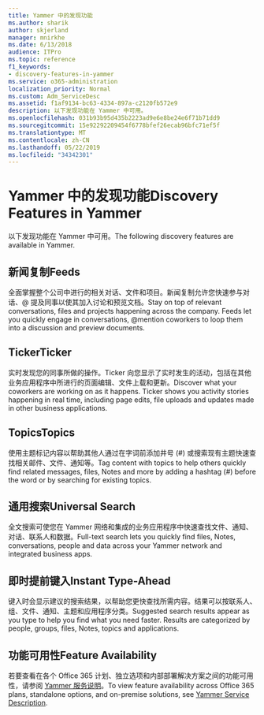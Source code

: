```yaml
---
title: Yammer 中的发现功能
ms.author: sharik
author: skjerland
manager: mnirkhe
ms.date: 6/13/2018
audience: ITPro
ms.topic: reference
f1_keywords:
- discovery-features-in-yammer
ms.service: o365-administration
localization_priority: Normal
ms.custom: Adm_ServiceDesc
ms.assetid: f1af9134-bc63-4334-897a-c2120fb572e9
description: 以下发现功能在 Yammer 中可用。
ms.openlocfilehash: 031b93b95d435b2223ad9e6e8be24e6f71b71dd9
ms.sourcegitcommit: 15e92292209454f6778bfef26ecab96bfc71ef5f
ms.translationtype: MT
ms.contentlocale: zh-CN
ms.lasthandoff: 05/22/2019
ms.locfileid: "34342301"
---
```

# <a name="discovery-features-in-yammer"></a><span data-ttu-id="91abd-103">Yammer 中的发现功能</span><span class="sxs-lookup"><span data-stu-id="91abd-103">Discovery Features in Yammer</span></span>

<span data-ttu-id="91abd-104">以下发现功能在 Yammer 中可用。</span><span class="sxs-lookup"><span data-stu-id="91abd-104">The following discovery features are available in Yammer.</span></span>
  
## <a name="feeds"></a><span data-ttu-id="91abd-105">新闻复制</span><span class="sxs-lookup"><span data-stu-id="91abd-105">Feeds</span></span>
<span data-ttu-id="91abd-106"><a name="bkmk_Feeds"> </a></span><span class="sxs-lookup"><span data-stu-id="91abd-106"></span></span>

<span data-ttu-id="91abd-p101">全面掌握整个公司中进行的相关对话、文件和项目。新闻复制允许您快速参与对话、@ 提及同事以使其加入讨论和预览文档。</span><span class="sxs-lookup"><span data-stu-id="91abd-p101">Stay on top of relevant conversations, files and projects happening across the company. Feeds let you quickly engage in conversations, @mention coworkers to loop them into a discussion and preview documents.</span></span>
  
## <a name="ticker"></a><span data-ttu-id="91abd-109">Ticker</span><span class="sxs-lookup"><span data-stu-id="91abd-109">Ticker</span></span>
<span data-ttu-id="91abd-110"><a name="bkmk_Ticker"> </a></span><span class="sxs-lookup"><span data-stu-id="91abd-110"></span></span>

<span data-ttu-id="91abd-p102">实时发现您的同事所做的操作。Ticker 向您显示了实时发生的活动，包括在其他业务应用程序中所进行的页面编辑、文件上载和更新。</span><span class="sxs-lookup"><span data-stu-id="91abd-p102">Discover what your coworkers are working on as it happens. Ticker shows you activity stories happening in real time, including page edits, file uploads and updates made in other business applications.</span></span>
  
## <a name="topics"></a><span data-ttu-id="91abd-113">Topics</span><span class="sxs-lookup"><span data-stu-id="91abd-113">Topics</span></span>
<span data-ttu-id="91abd-114"><a name="bkmk_Topics"> </a></span><span class="sxs-lookup"><span data-stu-id="91abd-114"></span></span>

<span data-ttu-id="91abd-115">使用主题标记内容以帮助其他人通过在字词前添加井号 (#) 或搜索现有主题快速查找相关邮件、文件、通知等。</span><span class="sxs-lookup"><span data-stu-id="91abd-115">Tag content with topics to help others quickly find related messages, files, Notes and more by adding a hashtag (#) before the word or by searching for existing topics.</span></span>
  
## <a name="universal-search"></a><span data-ttu-id="91abd-116">通用搜索</span><span class="sxs-lookup"><span data-stu-id="91abd-116">Universal Search</span></span>
<span data-ttu-id="91abd-117"><a name="bkmk_UniversalSearch"> </a></span><span class="sxs-lookup"><span data-stu-id="91abd-117"></span></span>

<span data-ttu-id="91abd-118">全文搜索可使您在 Yammer 网络和集成的业务应用程序中快速查找文件、通知、对话、联系人和数据。</span><span class="sxs-lookup"><span data-stu-id="91abd-118">Full-text search lets you quickly find files, Notes, conversations, people and data across your Yammer network and integrated business apps.</span></span>
  
## <a name="instant-type-ahead"></a><span data-ttu-id="91abd-119">即时提前键入</span><span class="sxs-lookup"><span data-stu-id="91abd-119">Instant Type-Ahead</span></span>
<span data-ttu-id="91abd-120"><a name="bkmk_InstantTypeAhead"> </a></span><span class="sxs-lookup"><span data-stu-id="91abd-120"></span></span>

<span data-ttu-id="91abd-p103">键入时会显示建议的搜索结果，以帮助您更快查找所需内容。结果可以按联系人、组、文件、通知、主题和应用程序分类。</span><span class="sxs-lookup"><span data-stu-id="91abd-p103">Suggested search results appear as you type to help you find what you need faster. Results are categorized by people, groups, files, Notes, topics and applications.</span></span>
  
## <a name="feature-availability"></a><span data-ttu-id="91abd-123">功能可用性</span><span class="sxs-lookup"><span data-stu-id="91abd-123">Feature Availability</span></span>
<span data-ttu-id="91abd-124"><a name="bkmk_InstantTypeAhead"> </a></span><span class="sxs-lookup"><span data-stu-id="91abd-124"></span></span>

<span data-ttu-id="91abd-125">若要查看在各个 Office 365 计划、独立选项和内部部署解决方案之间的功能可用性，请参阅 [Yammer 服务说明](yammer-service-description.md)。</span><span class="sxs-lookup"><span data-stu-id="91abd-125">To view feature availability across Office 365 plans, standalone options, and on-premise solutions, see [Yammer Service Description](yammer-service-description.md).</span></span>
  
  
